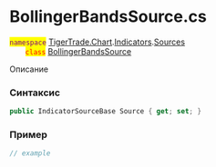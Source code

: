 
# BollingerBandsSource.cs
<mark style="color:purple;">`namespace`</mark> [TigerTrade.Chart](../../../../../TigerTrade.Chart.md).[Indicators](../../../../../TigerTrade.Chart/Indicators.md).[Sources](../../../../../TigerTrade.Chart/Indicators/Sources.md)  
&nbsp;&nbsp;&nbsp;&nbsp;&nbsp;&nbsp;&nbsp;<mark style="color:red;">`class`</mark> [BollingerBandsSource](../../BollingerBandsSource.cs.md)

Описание

### Синтаксис
```csharp
public IndicatorSourceBase Source { get; set; }
```
### Пример  
```csharp
// example
```
